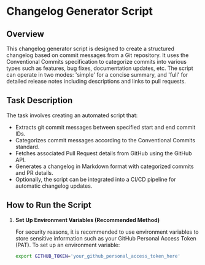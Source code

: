 # Changelog Generator Script

## Overview

This changelog generator script is designed to create a structured changelog based on commit messages from a Git repository. It uses the Conventional Commits specification to categorize commits into various types such as features, bug fixes, documentation updates, etc. The script can operate in two modes: 'simple' for a concise summary, and 'full' for detailed release notes including descriptions and links to pull requests.

## Task Description

The task involves creating an automated script that:

- Extracts git commit messages between specified start and end commit IDs.
- Categorizes commit messages according to the Conventional Commits standard.
- Fetches associated Pull Request details from GitHub using the GitHub API.
- Generates a changelog in Markdown format with categorized commits and PR details.
- Optionally, the script can be integrated into a CI/CD pipeline for automatic changelog updates.

## How to Run the Script

1. **Set Up Environment Variables (Recommended Method)**
   
   For security reasons, it is recommended to use environment variables to store sensitive information such as your GitHub Personal Access Token (PAT). To set up an environment variable:

   ```sh
   export GITHUB_TOKEN='your_github_personal_access_token_here'
